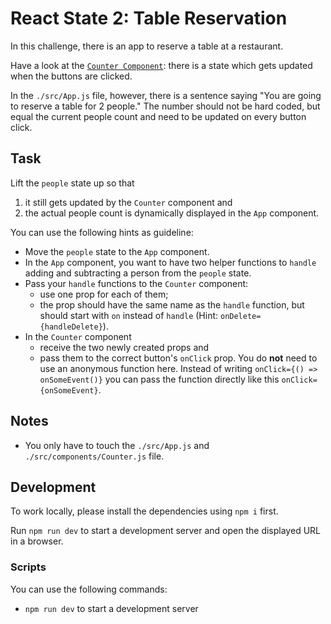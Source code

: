 # React State 2: Table Reservation

In this challenge, there is an app to reserve a table at a restaurant.

Have a look at the [`Counter Component`](./src/components/Counter.js): there is a state which gets updated when the buttons are clicked.

In the `./src/App.js` file, however, there is a sentence saying "You are going to reserve a table for 2 people." The number should not be hard coded, but equal the current people count and need to be updated on every button click.

## Task

Lift the `people` state up so that

1. it still gets updated by the `Counter` component and
2. the actual people count is dynamically displayed in the `App` component.

You can use the following hints as guideline:

- Move the `people` state to the `App` component.
- In the `App` component, you want to have two helper functions to `handle` adding and subtracting a person from the `people` state.
- Pass your `handle` functions to the `Counter` component:
  - use one prop for each of them;
  - the prop should have the same name as the `handle` function, but should start with `on` instead of `handle` (Hint: `onDelete={handleDelete}`).
- In the `Counter` component
  - receive the two newly created props and
  - pass them to the correct button's `onClick` prop. You do **not** need to use an anonymous function here. Instead of writing `onClick={() => onSomeEvent()}` you can pass the function directly like this `onClick={onSomeEvent}`.

## Notes

- You only have to touch the `./src/App.js` and `./src/components/Counter.js` file.

## Development

To work locally, please install the dependencies using `npm i` first.

Run `npm run dev` to start a development server and open the displayed URL in a browser.



### Scripts

You can use the following commands:

- `npm run dev` to start a development server
